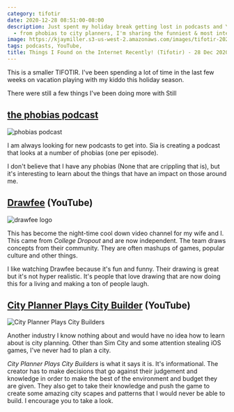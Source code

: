 ```yaml
---
category: tifotir
date: 2020-12-28 08:51:00-08:00
description: Just spent my holiday break getting lost in podcasts and YouTube goodness
  - from phobias to city planners, I'm sharing the funniest & most interesting finds!
image: https://kjaymiller.s3-us-west-2.amazonaws.com/images/tifotir-202012280.jpg
tags: podcasts, YouTube,
title: Things I Found on the Internet Recently! (Tifotir) - 28 Dec 2020
---
```


This is a smaller TIFOTIR. I've been spending a lot of time in the last few weeks on vacation playing with my kiddo this holiday season.

There were still a few things I've been doing more with Still

## [the phobias podcast](https://anchor.fm/sia-sarvaiya)

![phobias podcast](https://s3-us-west-2.amazonaws.com/anchor-generated-image-bank/production/podcast_uploaded_nologo400/9576437/9576437-1603090521699-2ca8fedcc2d0a.jpg)

I am always looking for new podcasts to get into. Sia is creating a podcast that looks at a number of phobias (one per episode).

I don't believe that I have any phobias (None that are crippling that is), but it's interesting to learn about the things that have an impact on those around me.

## [Drawfee](https://www.youtube.com/user/Drawfee) (YouTube)

![drawfee logo](https://yt3.ggpht.com/ytc/AAUvwnjppzfOBvPH31BtYXrwaGYkYfq1PZjTp8hcJCTo0Q=s176-c-k-c0x00ffffff-no-rj)

This has become the night-time cool down video channel for my wife and I. This came from _College Dropout_ and are now independent. The team draws concepts from their community. They are often mashups of games, popular culture and other things.

I like watching Drawfee because it's fun and funny. Their drawing is great but it's not hyper realistic. It's people that love drawing that are now doing this for a living and making a ton of people laugh.

## [City Planner Plays City Builder](https://www.youtube.com/c/CityPlannerPlaysCityBuilders) (YouTube)

![City Planner Plays City Builders](https://yt3.ggpht.com/ytc/AAUvwni2PFVSvLUj8KSZOKUQRu4ImJ3Y-Hc45_bC7f29=s176-c-k-c0x00ffffff-no-rj)

Another industry I know nothing about and would have no idea how to learn about is city planning. Other than Sim City and some attention stealing iOS games, I've never had to plan a city.

_City Planner Plays City Builders_ is what it says it is. It's informational. The creator has to make decisions that go against their judgement and knowledge in order to make the best of the environment and budget they are given. They also get to take their knowledge and push the game to create some amazing city scapes and patterns that I would never be able to build. I encourage you to take a look.
